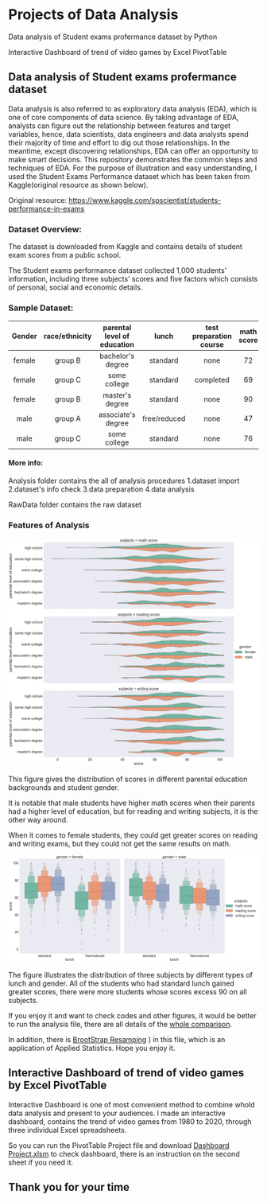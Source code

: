 # Projects of Data Analysis
  Data analysis of Student exams profermance dataset by Python

  Interactive Dashboard of trend of video games by Excel PivotTable

## Data analysis of Student exams profermance dataset
Data analysis is also referred to as exploratory data analysis (EDA), which is one of core components of data science. By taking advantage of EDA, analysts can figure out the relationship between features and target variables, hence, data scientists, data engineers and data analysts spend their majority of time and effort to dig out those relationships. In the meantime, except discovering relationships, EDA can offer an opportunity to make smart decisions. This repository demonstrates the common steps and techniques of EDA. For the purpose of illustration and easy understanding, I used the Student Exams Performance dataset which has been taken from Kaggle(original resource as shown below).

Original resource: https://www.kaggle.com/spscientist/students-performance-in-exams

### Dataset Overview:
The dataset is downloaded from Kaggle and contains details of student exam scores from a public school.

The Student exams performance dataset collected 1,000 students' information, including three subjects’ scores and five factors which consists of personal, social  and economic details.

### Sample Dataset:

| Gender | race/ethnicity|parental level of education   |lunch | test preparation course |math score|reading score|writing score |
|:-------------:|:-------------:| :-------------:| :-------------:|:-------------:|:-------------:| :-------------:|:-------------:|
|female	|group B	|bachelor's degree	|standard	|none	| 72 |	 72 |	74 |
|female	|group C	|some college	|standard	|completed	| 69	|  90 |	88 |
|female	|group B	|master's degree |standard	|none	| 90	|  95 |	93 |
|male	|group A	|associate's degree	|free/reduced	|none	| 47 |	57  | 44 |
|male	|group C	|some college	|standard |none	| 76	|  78	| 75 |

#### More info:

Analysis folder contains the all of analysis procedures
1.dataset import
2.dataset's info check
3.data preparation
4.data analysis

RawData folder contains the raw dataset

### Features of Analysis

<img src="images/educational_score.png">

This figure gives the distribution of scores in different parental education backgrounds and student gender.

It is notable that male students have higher math scores when their parents had a higher level of education, but for reading and writing subjects, it is the other way around.

When it comes to female students, they could get greater scores on reading and writing exams, but they could not get the same results on math.

<img src="images/lunch_score.png">

The figure illustrates the distribution of three subjects by different types of lunch  and gender.
All of the students who had standard lunch gained greater scores, there were more students whose scores excess 90 on all subjects.

If you enjoy it and want to check codes and other figures, it would be better to run the analysis file, there are all details of the [whole comparison](https://github.com/Katerina420/Data-Analysis-Portfolio/blob/main/PivotTable%20Project/Dashboard%20Project.xlsm).

In addition, there is [BrootStrap Resamping](https://github.com/Katerina420/Data-Analysis-Portfolio/blob/main/Analysis/Bootstrap%20Resampling.ipynb)
) in this file, which is an application of Applied Statistics. Hope you enjoy it.

## Interactive Dashboard of trend of video games by Excel PivotTable
Interactive Dashboard is one of most convenient method to combine whold data analysis and present to your audiences. I made an interactive dashboard, contains the trend of video games from 1980 to 2020, through three individual Excel spreadsheets.

So you can run the PivotTable Project file and download [Dashboard Project.xlsm](https://github.com/Katerina420/Data-Analysis-Portfolio/blob/main/PivotTable%20Project/Dashboard%20Project.xlsm!) to check dashboard, there is an instruction on the second sheet if you need it.

## Thank you for your time





